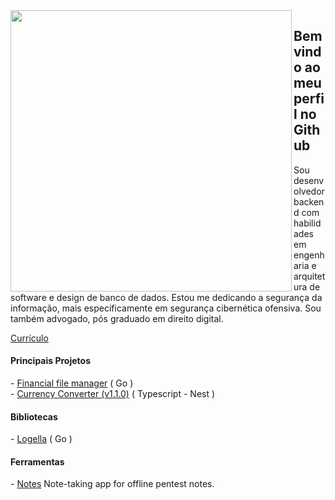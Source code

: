 <img align="left" width="450em" src="https://github-readme-stats.vercel.app/api/top-langs/?username=Lucasvmarangoni&layout=donut-vertical&theme=dark&hide_border=true&bg_color=0d1117&langs_count=10"/>

## Bem vindo ao meu perfil no Github

Sou desenvolvedor backend com habilidades em engenharia e arquitetura de software e design de banco de dados. 
Estou me dedicando a segurança da informação, mais especificamente em segurança cibernética ofensiva. 
Sou também advogado, pós graduado em direito digital. 

<a href="https://lucasvmarangoni.vercel.app/curriculo-lucasvmarangoni.pdf">Currículo</a> <br>

#### Principais Projetos
<p align="left">
- <a href="https://github.com/Lucasvmarangoni/sistema-de-documentos-financeiros">Financial file manager</a>  ( Go )<br>
- <a href="https://github.com/Lucasvmarangoni/currency-converter">Currency Converter (v1.1.0)</a>  ( Typescript - Nest )<br>
</p>

#### Bibliotecas
<p align="left">
- <a href="https://github.com/Lucasvmarangoni/logella">Logella</a> ( Go ) <br>
</p>

#### Ferramentas
<p align="left">
 - <a href="https://github.com/Lucasvmarangoni/logella">Notes</a> Note-taking app for offline pentest notes.<br>
 </p>
